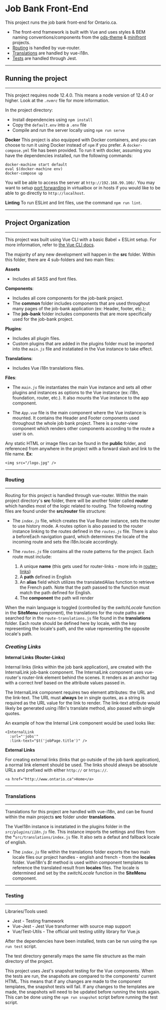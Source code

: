 # **Job Bank Front-End**
This project runs the job bank front-end for Ontario.ca. 
* The front-end framework is built with Vue and uses styles & BEM naming conventions/components from the [ods-theme](https://git.ontariogovernment.ca/frontend/ods-theme) & [minifront](https://git.ontariogovernment.ca/frontend/minifront) projects. 
* [Routing](#routing) is handled by vue-router.
* [Translations](#translations) are handled by vue-i18n.
* [Tests](#testing) are handled through Jest.


___
## **Running the project**
___
This project requires node 12.4.0. This means a node version of 12.4.0 or higher. Look at the *`.nvmrc`* file for more information.

In the project directory:
* Install dependencies using `npm install`
* Copy the `default.env` into a `.env` file
* Compile and run the server locally using `npm run serve`

**Docker**
This project is also equipped with Docker containers, and you can choose to run it using Docker instead of `npm` if you prefer. A `docker-compose.yml` file has been provided. To run it with docker, assuming you have the dependencies installed, run the following commands:

```
docker-machine start default
eval $(docker-machine env)
docker-compose up
```

You will be able to access the server at `http://192.168.99.100/`. You may want to setup [port forwarding](https://www.jhipster.tech/tips/020_tip_using_docker_containers_as_localhost_on_mac_and_windows.html) in virtualbox or in hosts if you would like to be able to go directly to `http://localhost`.


**Linting**
To run ESLint and lint files, use the command `npm run lint`.


---
## **Project Organization**
---
This project was built using Vue CLI with a basic Babel + ESLint setup. For more information, refer to [the Vue CLI docs](https://cli.vuejs.org/).

The majority of any new development will happen in the  **src** folder. Within this folder, there are 4 sub-folders and two main files:

**Assets** 
* Includes all SASS and font files.
  
**Components**:
* Includes all core components for the job-bank project. 
* The **common** folder includes components that are used throughout many pages of the job-bank application (ex: Header, footer, etc.);
* The **job-bank** folder includes components that are more specifically used for the job-bank project.

**Plugins**: 
* Includes all plugin files.
* Custom plugins that are added in the plugins folder must be imported into the *`main.js`* file and instatiated in the Vue instance to take effect.

**Translations**:
* Includes Vue i18n translations files.
  
**Files**:
* The *`main.js`* file instantiates the main Vue instance and sets all other plugins and instances as options to the Vue instance (ex: i18n, foundation, router, etc.). It also mounts the Vue instance to the app component.

* The *`App.vue`* file is the main component where the Vue instance is mounted. It contains the Header and Footer components used throughout the whole job bank project. There is a router-view component which renders other components according to the route a user is on.

Any static HTML or image files can be found in the **public** folder, and referenced from anywhere in the project with a forward slash and link to the file name. **Ex**:

    <img src="/logo.jpg" />

---
### **Routing**
---
Routing for this project is handled through vue-router. Within the main project directory's **src** folder, there will be another folder called **router** which handles most of the logic related to routing. The following routing files are found under the **src/router** file structure:

* The *`index.js`* file, which creates the Vue Router instance, sets the router to use history mode. A routes option is also passed to the router instance linking to the routes defined in the *`routes.js`* file. There is also a beforeEach navigation guard, which determines the locale of the incoming route and sets the i18n.locale accordingly.

* The *`routes.js`* file contains all the route patterns for the project. Each route must include:
   1. A unique **name** (this gets used for router-links - more info in [router-links](#Creating-Links))
   2. A **path** defined in English
   3. An **alias** field which utilizes the translatedAlias function to retrieve the French path. Note that the path passed to the function must match the path defined for English.
   4. The **component** the path will render

When the main language is toggled (controlled by the *switchLocale* function in the **SiteMenu** component), the translations for the route paths are searched for in the `route-translations.js` file found in the **translations** folder. Each route should be defined here by locale, with the key representing the locale's path, and the value representing the opposite locale's path.

### ***Creating Links***
**Internal Links (Router-Links)**

Internal links (links within the job bank application), are created with the InternalLink job-bank component. The InternalLink component uses vue-router's router-link element behind the scenes. It renders as an anchor tag with a correct href based on the attribute values passed in.

The InternalLink component requires two element attributes: the URL and the link-text. The URL must **always** be in single quotes, as a string is required as the URL value for the link to render. The link-text attribute would likely be generated using i18n's translate method, also passed with single quotes. 

An example of how the Internal Link component would be used looks like:

    <InternalLink 
      :url="'jobs'"
      :link-text="$t('jobPage.title')" />

**External Links**

For creating external links (links that go outside of the job bank application), a normal link element should be used. The links should always be absolute URLs and prefixed with either `http://` or `https://`.

    <a href="http://www.ontario.ca">Home</a> 

---
### **Translations**
---
Translations for this project are handled with vue-i18n, and can be found within the main projects **src** folder under **translations**. 

The VueI18n instance is instatiated in the plugins folder in the *`src/plugins/i18n.js`* file. This instance imports the settings and files from the *`src/translations/index.js` file. It also sets a defaut and fallback locale of english.

* The *`index.js`* file within the translations folder exports the two main locale files our project handles - english and french - from the **locales** folder. Vuei18n's *$t* method is used within component templates to reference the translated result from **locales** files. The locale is determined and set by the *switchLocale* function in the **SiteMenu** component.

---
### **Testing**
---
Libraries/Tools used:
* Jest - Testing framework
* Vue-Jest - Jest Vue transformer with source map support
* Vue/Test-Utils - The official unit testing utility library for Vue.js

After the dependencies have been installed, tests can be run using the `npm run test` script. 

The test directory generally maps the same file structure as the main directory of the project.

This project uses Jest's snapshot testing for the Vue components. When the tests are run, the snapshots are compared to the components' current HTML. This means that if any changes are made to the component templates, the snapshot tests will fail. If any changes to the templates are made, the snapshots will need to be updated before running the tests again. This can be done using the `npm run snapshot` script before running the test script. 
